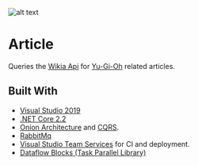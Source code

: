 ![alt text](https://fablecode.visualstudio.com/Yugioh%20Insight/_apis/build/status/Build_ArticleData "Visual studio team services build status")

# Article
Queries the [Wikia Api](https://yugioh.fandom.com/api/v1/#!/Articles) for [Yu-Gi-Oh](http://www.yugioh-card.com/uk/) related articles.

## Built With
* [Visual Studio 2019](https://www.visualstudio.com/downloads/)
* [.NET Core 2.2](https://www.microsoft.com/net/download/core)
* [Onion Architecture](http://jeffreypalermo.com/blog/the-onion-architecture-part-1/) and [CQRS](https://martinfowler.com/bliki/CQRS.html).
* [RabbitMq](https://www.rabbitmq.com/)
* [Visual Studio Team Services](https://www.visualstudio.com/team-services/release-management/) for CI and deployment.
* [Dataflow Blocks (Task Parallel Library)](https://docs.microsoft.com/en-us/dotnet/standard/parallel-programming/dataflow-task-parallel-library)

